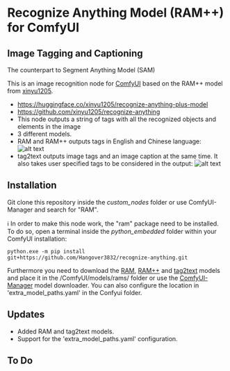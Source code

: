 # Recognize Anything Model (RAM++) for ComfyUI

## Image Tagging and Captioning

The counterpart to Segment Anything Model (SAM)

This is an image recognition node for [ComfyUI](https://github.com/comfyanonymous/ComfyUI) based on the RAM++ model from [xinyu1205](https://huggingface.co/xinyu1205).

* https://huggingface.co/xinyu1205/recognize-anything-plus-model
* https://github.com/xinyu1205/recognize-anything
* This node outputs a string of tags with all the recognized objects and elements in the image
* 3 different models.
* RAM and RAM++ outputs tags in English and Chinese language:
  ![alt text](images/ram_workflow.png)
* tag2text outputs image tags and an image caption at the same time. It also takes user specified tags to be considered in the output:
  ![alt text](images/tag2text_workflow.png)

## Installation

Git clone this repository inside the *custom_nodes* folder or use ComfyUI-Manager and search for "RAM".

ℹ️ In order to make this node work, the "ram" package need to be installed. To do so, open a terminal inside the *python_embedded* folder within your ComfyUI installation:

```
python.exe -m pip install git+https://github.com/Hangover3832/recognize-anything.git
```

Furthermore you need to download the [RAM](https://huggingface.co/xinyu1205/recognize_anything_model/resolve/main/ram_swin_large_14m.pth),
[RAM++](https://huggingface.co/xinyu1205/recognize-anything-plus-model/resolve/main/ram_plus_swin_large_14m.pth) and [tag2text](https://huggingface.co/xinyu1205/recognize_anything_model/resolve/main/tag2text_swin_14m.pth) models and place it in the /ComfyUI/models/rams/ folder or use the [ComfyUI-Manager](https://github.com/ltdrdata/ComfyUI-Manager) model downloader. You can also configure the location in 'extra_model_paths.yaml' in the Confyui folder.

## Updates

* Added RAM and tag2text models.
* Support for the 'extra_model_paths.yaml' configuration.

## To Do
